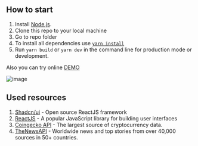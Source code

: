 ## How to start

1. Install [Node.js](https://nodejs.org/en/download/).
2. Clone this repo to your local machine
3. Go to repo folder
4. To install all dependencies use [`yarn install`](https://docs.npmjs.com/cli/install)
5. Run `yarn build` or `yarn dev` in the command line for production mode or development.

Also you can try online [DEMO](https://valko-crypto.netlify.app/)

![image](https://github.com/alexeyvalko/crypto-app/assets/60567379/1bb6a34e-d8dd-4441-9757-f4f6b54a7c68)


## Used resources

1. [Shadcn/ui](https://ui.shadcn.com/docs) - Open source ReactJS framework
2. [ReactJS](https://react.dev/) - A popular JavaScript library for building user interfaces
3. [Coingecko API](https://www.coingecko.com/en/api/documentation) - The largest source of cryptocurrency data.
4. [TheNewsAPI](https://www.thenewsapi.com) - Worldwide news and top stories from over 40,000 sources in 50+ countries.
